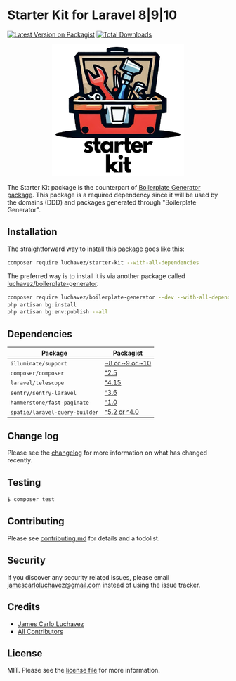 # Starter Kit for Laravel 8|9|10

[![Latest Version on Packagist][ico-version]][link-packagist]
[![Total Downloads][ico-downloads]][link-downloads]

<p align="center"><img src="./images/logo.png" width="300"/></p>

The Starter Kit package is the counterpart of [Boilerplate Generator package](https://packagist.org/packages/luchavez/boilerplate-generator). This package is a required dependency since it will be used by the domains (DDD) and packages generated through "Boilerplate Generator".

## Installation

The straightforward way to install this package goes like this:
``` bash
composer require luchavez/starter-kit --with-all-dependencies
```

The preferred way is to install it is via another package called [luchavez/boilerplate-generator](https://packagist.org/packages/luchavez/boilerplate-generator).
```bash
composer require luchavez/boilerplate-generator --dev --with-all-dependencies
php artisan bg:install
php artisan bg:env:publish --all
```

## Dependencies

| Package                        | Packagist                                                                   |
|--------------------------------|-----------------------------------------------------------------------------|
| `illuminate/support`           | [~8 or ~9 or ~10](https://packagist.org/packages/illuminate/support)        |
| `composer/composer`            | [^2.5](https://packagist.org/packages/composer/composer)                    |
| `laravel/telescope`            | [^4.15](https://packagist.org/packages/laravel/telescope)                   |
| `sentry/sentry-laravel`        | [^3.6](https://packagist.org/packages/sentry/sentry-laravel)                |
| `hammerstone/fast-paginate`    | [^1.0](https://packagist.org/packages/hammerstone/fast-paginate)            |
| `spatie/laravel-query-builder` | [^5.2 or ^4.0](https://packagist.org/packages/spatie/laravel-query-builder) |

## Change log

Please see the [changelog](changelog.md) for more information on what has changed recently.

## Testing

``` bash
$ composer test
```

## Contributing

Please see [contributing.md](contributing.md) for details and a todolist.

## Security

If you discover any security related issues, please email jamescarloluchavez@gmail.com instead of using the issue tracker.

## Credits

- [James Carlo Luchavez][link-author]
- [All Contributors][link-contributors]

## License

MIT. Please see the [license file](license.md) for more information.

[ico-version]: https://img.shields.io/packagist/v/luchavez/starter-kit.svg?style=flat-square
[ico-downloads]: https://img.shields.io/packagist/dt/luchavez/starter-kit.svg?style=flat-square

[link-packagist]: https://packagist.org/packages/luchavez/starter-kit
[link-downloads]: https://packagist.org/packages/luchavez/starter-kit
[link-author]: https://github.com/luchavez-technologies
[link-contributors]: ../../contributors
